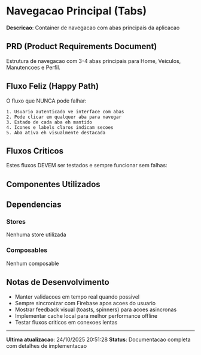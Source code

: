 ﻿# Navegacao Principal (Tabs)

**Descricao**: Container de navegacao com abas principais da aplicacao

## PRD (Product Requirements Document)

Estrutura de navegacao com 3-4 abas principais para Home, Veiculos, Manutencoes e Perfil.

## Fluxo Feliz (Happy Path)

O fluxo que NUNCA pode falhar:

```
1. Usuario autenticado ve interface com abas
2. Pode clicar em qualquer aba para navegar
3. Estado de cada aba eh mantido
4. Icones e labels claros indicam secoes
5. Aba ativa eh visualmente destacada
```

## Fluxos Criticos

Estes fluxos DEVEM ser testados e sempre funcionar sem falhas:



## Componentes Utilizados



## Dependencias

### Stores
Nenhuma store utilizada

### Composables
Nenhum composable

## Notas de Desenvolvimento

- Manter validacoes em tempo real quando possivel
- Sempre sincronizar com Firebase apos acoes do usuario
- Mostrar feedback visual (toasts, spinners) para acoes asincronas
- Implementar cache local para melhor performance offline
- Testar fluxos criticos em conexoes lentas

---

**Ultima atualizacao**: 24/10/2025 20:51:28
**Status**: Documentacao completa com detalhes de implementacao

